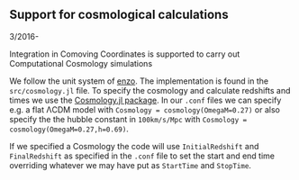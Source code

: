 ## Support for cosmological calculations
3/2016-

Integration in Comoving Coordinates is supported to carry out Computational Cosmology simulations

We follow the unit system of [enzo](http://enzo-project.org). 
The implementation is found in the `src/cosmology.jl` file. 
To specify the cosmology and calculate redshifts and times we use the [Cosmology.jl package](https://github.com/JuliaAstro/Cosmology.jl). In our `.conf` files we can specify e.g. a flat ΛCDM model with `Cosmology = cosmology(OmegaM=0.27)` or also specify the the hubble constant in `100km/s/Mpc` with `Cosmology = cosmology(OmegaM=0.27,h=0.69)`. 

If we specified a Cosmology the code will use `InitialRedshift` and `FinalRedshift` as specified in the `.conf` file to set the start and end time overriding whatever we may have put as `StartTime` and `StopTime`. 


